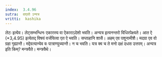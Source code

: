 ```yaml
---
index:  3.4.96
sutra:  वाएतो ऽन्यत्र
vritti:  kashika 
---
```


लेटः इत्येव। लेट्सम्भन्धिनः एकारस्य वा ऐकाराऽदेशो भवति। अन्यत्र इत्यनन्तरो विधिरपेक्ष्यते। आत ऐ (*3,4.95) इत्येतद् विषयं वर्जयित्वा एत ऐ भवति। सप्ताहानि शासै। अहम् एव पशूनामीशै। मदग्रा एव वो ग्रहा गृह्यान्तै। मद्देवत्यान्येव वः पात्राण्युच्यान्तै। न च भवति। यत्र क्व च ते मनो दक्षं दधस उत्तरम्। अन्यत्र इति किम्? मन्त्रयैते। मन्त्रयैथे।

